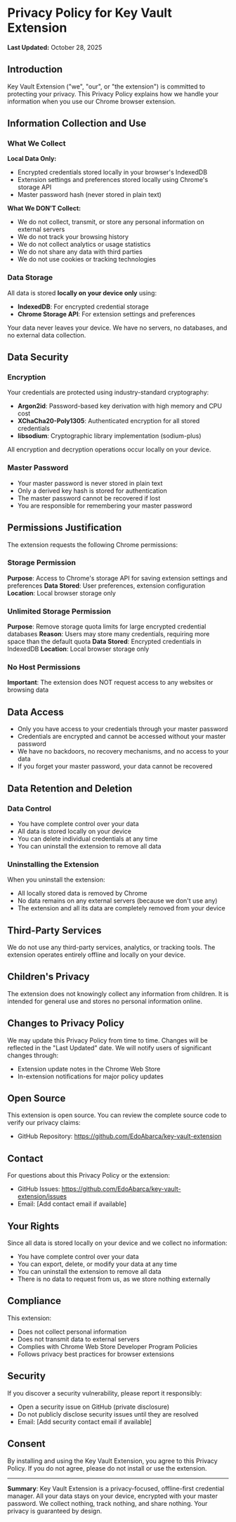 # Privacy Policy for Key Vault Extension

**Last Updated:** October 28, 2025

## Introduction

Key Vault Extension ("we", "our", or "the extension") is committed to protecting your privacy. This Privacy Policy explains how we handle your information when you use our Chrome browser extension.

## Information Collection and Use

### What We Collect

**Local Data Only:**
- Encrypted credentials stored locally in your browser's IndexedDB
- Extension settings and preferences stored locally using Chrome's storage API
- Master password hash (never stored in plain text)

**What We DON'T Collect:**
- We do not collect, transmit, or store any personal information on external servers
- We do not track your browsing history
- We do not collect analytics or usage statistics
- We do not share any data with third parties
- We do not use cookies or tracking technologies

### Data Storage

All data is stored **locally on your device only** using:
- **IndexedDB**: For encrypted credential storage
- **Chrome Storage API**: For extension settings and preferences

Your data never leaves your device. We have no servers, no databases, and no external data collection.

## Data Security

### Encryption

Your credentials are protected using industry-standard cryptography:
- **Argon2id**: Password-based key derivation with high memory and CPU cost
- **XChaCha20-Poly1305**: Authenticated encryption for all stored credentials
- **libsodium**: Cryptographic library implementation (sodium-plus)

All encryption and decryption operations occur locally on your device.

### Master Password

- Your master password is never stored in plain text
- Only a derived key hash is stored for authentication
- The master password cannot be recovered if lost
- You are responsible for remembering your master password

## Permissions Justification

The extension requests the following Chrome permissions:

### Storage Permission
**Purpose**: Access to Chrome's storage API for saving extension settings and preferences
**Data Stored**: User preferences, extension configuration
**Location**: Local browser storage only

### Unlimited Storage Permission
**Purpose**: Remove storage quota limits for large encrypted credential databases
**Reason**: Users may store many credentials, requiring more space than the default quota
**Data Stored**: Encrypted credentials in IndexedDB
**Location**: Local browser storage only

### No Host Permissions
**Important**: The extension does NOT request access to any websites or browsing data

## Data Access

- Only you have access to your credentials through your master password
- Credentials are encrypted and cannot be accessed without your master password
- We have no backdoors, no recovery mechanisms, and no access to your data
- If you forget your master password, your data cannot be recovered

## Data Retention and Deletion

### Data Control
- You have complete control over your data
- All data is stored locally on your device
- You can delete individual credentials at any time
- You can uninstall the extension to remove all data

### Uninstalling the Extension
When you uninstall the extension:
- All locally stored data is removed by Chrome
- No data remains on any external servers (because we don't use any)
- The extension and all its data are completely removed from your device

## Third-Party Services

We do not use any third-party services, analytics, or tracking tools. The extension operates entirely offline and locally on your device.

## Children's Privacy

The extension does not knowingly collect any information from children. It is intended for general use and stores no personal information online.

## Changes to Privacy Policy

We may update this Privacy Policy from time to time. Changes will be reflected in the "Last Updated" date. We will notify users of significant changes through:
- Extension update notes in the Chrome Web Store
- In-extension notifications for major policy updates

## Open Source

This extension is open source. You can review the complete source code to verify our privacy claims:
- GitHub Repository: https://github.com/EdoAbarca/key-vault-extension

## Contact

For questions about this Privacy Policy or the extension:
- GitHub Issues: https://github.com/EdoAbarca/key-vault-extension/issues
- Email: [Add contact email if available]

## Your Rights

Since all data is stored locally on your device and we collect no information:
- You have complete control over your data
- You can export, delete, or modify your data at any time
- You can uninstall the extension to remove all data
- There is no data to request from us, as we store nothing externally

## Compliance

This extension:
- Does not collect personal information
- Does not transmit data to external servers
- Complies with Chrome Web Store Developer Program Policies
- Follows privacy best practices for browser extensions

## Security

If you discover a security vulnerability, please report it responsibly:
- Open a security issue on GitHub (private disclosure)
- Do not publicly disclose security issues until they are resolved
- Email: [Add security contact email if available]

## Consent

By installing and using the Key Vault Extension, you agree to this Privacy Policy. If you do not agree, please do not install or use the extension.

---

**Summary**: Key Vault Extension is a privacy-focused, offline-first credential manager. All your data stays on your device, encrypted with your master password. We collect nothing, track nothing, and share nothing. Your privacy is guaranteed by design.
